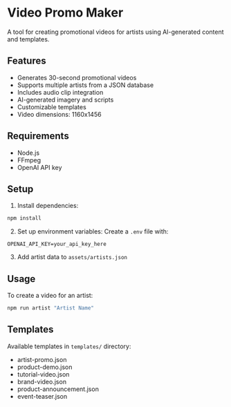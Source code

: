 # Video Promo Maker

A tool for creating promotional videos for artists using AI-generated content and templates.

## Features

- Generates 30-second promotional videos
- Supports multiple artists from a JSON database
- Includes audio clip integration
- AI-generated imagery and scripts
- Customizable templates
- Video dimensions: 1160x1456

## Requirements

- Node.js
- FFmpeg
- OpenAI API key

## Setup

1. Install dependencies:
```bash
npm install
```

2. Set up environment variables:
Create a `.env` file with:
```
OPENAI_API_KEY=your_api_key_here
```

3. Add artist data to `assets/artists.json`

## Usage

To create a video for an artist:
```bash
npm run artist "Artist Name"
```

## Templates

Available templates in `templates/` directory:
- artist-promo.json
- product-demo.json
- tutorial-video.json
- brand-video.json
- product-announcement.json
- event-teaser.json 